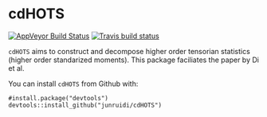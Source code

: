 # cdHOTS
[![AppVeyor Build Status](https://ci.appveyor.com/api/projects/status/github/junruidi/cdHOTS?branch=master&svg=true)](https://ci.appveyor.com/project/junruidi/cdHOTS)
[![Travis build status](https://travis-ci.com/junruidi/cdHOTS.svg?branch=master)](https://app.travis-ci.com/github/junruidi/cdHOTS)

`cdHOTS` aims to construct and decompose higher order tensorian statistics (higher order standarized moments). This package faciliates the paper by Di et al.

You can install `cdHOTS` from Github with:
```{r}
#install.package("devtools")
devtools::install_github("junruidi/cdHOTS")
```
